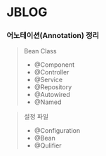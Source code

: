 # JBLOG

 ### 어노테이션(Annotation) 정리
> Bean Class
>* @Component
>* @Controller
>* @Service
>* @Repository
>* @Autowired
>* @Named

> 설정 파일
>* @Configuration
>* @Bean
>* @Qulifier
